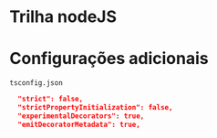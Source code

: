 # Trilha nodeJS




# Configurações adicionais
`tsconfig.json`
```json
  "strict": false,
  "strictPropertyInitialization": false,
  "experimentalDecorators": true,
  "emitDecoratorMetadata": true,
```
